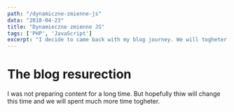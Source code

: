 ```yaml
---
path: "/dynamiczne-zmienne-js"
data: "2018-04-23"
title: "Dynamieczne zmienne JS"
tags: ['PHP', 'JavaScript']
excerpt: "I decide to came back with my blog journey. We will togheter gain new knowledge and learn new things"
---
```


# The blog resurection

I was not preparing content for a long time. But hopefully thiw will change this time and we will spent much more time togheter.
